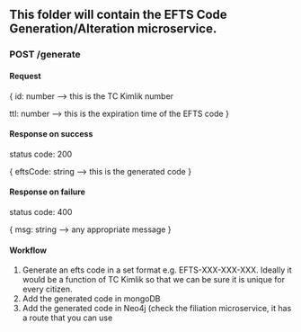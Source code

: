 ## This folder will contain the EFTS Code Generation/Alteration microservice.

### POST /generate

#### Request

{
  id: number --> this is the TC Kimlik number
  
  ttl: number --> this is the expiration time of the EFTS code 
}

#### Response on success
status code: 200

{
  eftsCode: string --> this is the generated code
}

#### Response on failure
status code: 400

{
  msg: string --> any appropriate message
}

#### Workflow
1) Generate an efts code in a set format e.g. EFTS-XXX-XXX-XXX. Ideally it would be a function of TC Kimlik so that we can be sure it is unique for every citizen.
2) Add the generated code in mongoDB
3) Add the generated code in Neo4j (check the filiation microservice, it has a route that you can use

